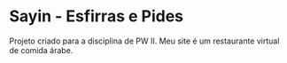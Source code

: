 # Sayin - Esfirras e Pides
Projeto criado para a disciplina de PW II. Meu site é um restaurante virtual de comida árabe.
